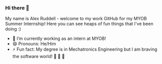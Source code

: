 ### Hi there 🌈

My name is Alex Ruddell - welcome to my work GitHub for my MYOB Summer Internship! Here you can see heaps of fun things that I've been doing :)

- 🌱 I’m currently working as an intern at MYOB!
- 😄 Pronouns: He/Him
- ⚡ Fun fact: My degree is in Mechatronics Engineering but I am braving the software world! 🦋 🌻 🌱
